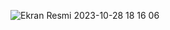 

![Ekran Resmi 2023-10-28 18 16 06](https://github.com/ahmettunahanbekdas/100DaysOfSwift/assets/97003033/a0d9e554-16b0-4879-80f8-08383df83ec9)

